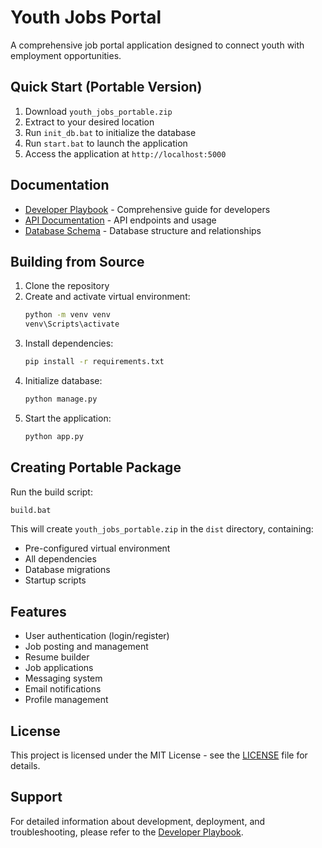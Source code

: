 # Youth Jobs Portal

A comprehensive job portal application designed to connect youth with employment opportunities.

## Quick Start (Portable Version)

1. Download `youth_jobs_portable.zip`
2. Extract to your desired location
3. Run `init_db.bat` to initialize the database
4. Run `start.bat` to launch the application
5. Access the application at `http://localhost:5000`

## Documentation

- [Developer Playbook](docs/DEV_PLAYBOOK.md) - Comprehensive guide for developers
- [API Documentation](docs/API.md) - API endpoints and usage
- [Database Schema](docs/DATABASE.md) - Database structure and relationships

## Building from Source

1. Clone the repository
2. Create and activate virtual environment:
   ```bash
   python -m venv venv
   venv\Scripts\activate
   ```
3. Install dependencies:
   ```bash
   pip install -r requirements.txt
   ```
4. Initialize database:
   ```bash
   python manage.py
   ```
5. Start the application:
   ```bash
   python app.py
   ```

## Creating Portable Package

Run the build script:
```bash
build.bat
```

This will create `youth_jobs_portable.zip` in the `dist` directory, containing:
- Pre-configured virtual environment
- All dependencies
- Database migrations
- Startup scripts

## Features

- User authentication (login/register)
- Job posting and management
- Resume builder
- Job applications
- Messaging system
- Email notifications
- Profile management

## License

This project is licensed under the MIT License - see the [LICENSE](LICENSE) file for details.

## Support

For detailed information about development, deployment, and troubleshooting, please refer to the [Developer Playbook](docs/DEV_PLAYBOOK.md).
